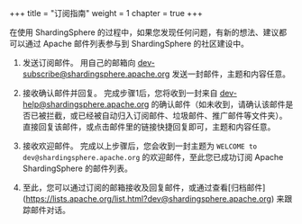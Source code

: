+++
title = "订阅指南"
weight = 1
chapter = true
+++

在使用 ShardingSphere 的过程中，如果您发现任何问题，有新的想法、建议都可以通过 Apache 邮件列表参与到 ShardingSphere 的社区建设中。

1. 发送订阅邮件。
用自己的邮箱向 [dev-subscribe@shardingsphere.apache.org](mailto:dev-subscribe@shardingsphere.apache.org) 发送一封邮件，主题和内容任意。

1. 接收确认邮件并回复。
完成步骤1后，您将收到一封来自 [dev-help@shardingsphere.apache.org](mailto:dev-help@shardingsphere.apache.org) 的确认邮件（如未收到，请确认该邮件是否已被拦截，或已经被自动归入订阅邮件、垃圾邮件、推广邮件等文件夹）。直接回复该邮件，或点击邮件里的链接快捷回复即可，主题和内容任意。
 
1. 接收欢迎邮件。
完成以上步骤后，您会收到一封主题为 `WELCOME to dev@shardingsphere.apache.org` 的欢迎邮件，至此您已成功订阅 Apache ShardingSphere 的邮件列表。

1. 至此，您可以通过订阅的邮箱接收及回复邮件，或通过查看[归档邮件] (https://lists.apache.org/list.html?dev@shardingsphere.apache.org) 来跟踪邮件对话。
